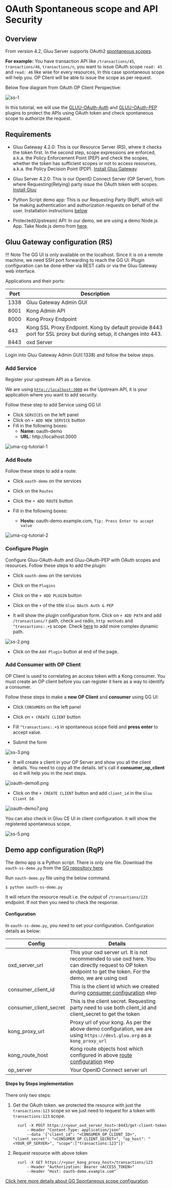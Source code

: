 # OAuth Spontaneous scope and API Security

## Overview

From version 4.2, Gluu Server supports OAuth2 [spontaneous scopes](https://gluu.org/docs/gluu-server/4.2/admin-guide/openid-connect/#spontaneous-scopes). 

**For example:** You have transaction API like `/transactions/45`, `transactions/46`, `transactions/n`, you want to issue OAuth scope `read: 45` and `read: 46` like wise for every resources, In this case spontaneous scope will help you. OP Client will be able to issue the scope as per request.

Below flow diagram from OAuth OP Client Perspective:

![ss-1](../img/ss-1.png)

In this tutorial, we will use the [GLUU-OAuth-Auth](../plugin/gluu-oauth-auth-pep.md) and [GLUU-OAuth-PEP](../plugin/gluu-oauth-auth-pep.md) plugins to protect the APIs using OAuth token and check spontaneous scope to authorize the request.  

## Requirements

- Gluu Gateway 4.2.0: This is our Resource Server (RS), where it checks the token first. In the second step, scope expressions are enforced, a.k.a. the Policy Enforcement Point (PEP) and check the scopes, whether the token has sufficient scopes or not to access resources, a.k.a. the Policy Decision Point (PDP). [Install Gluu Gateway](../installation.md). 

- Gluu Server 4.2.0: This is our OpenID Connect Server (OP Server), from where Requesting(Relying) party issue the OAuth token with scopes. [Install Gluu](https://gluu.org/docs/ce/4.2/installation-guide/install-ubuntu/)

- Python Script demo app: This is our Requesting Party (RqP), which will be making authentication and authorization requests on behalf of the user. Installation instructions [below](#demo-app-configuration-rqp)

- Protected(Upstream) API: In our demo, we are using a demo Node.js App. Take Node.js demo from [here](https://github.com/GluuFederation/gluu-gateway-setup/tree/version_4.2.0/gg-demo/node-api-2). 

## Gluu Gateway configuration (RS)

!!! Note
    The GG UI is only available on the localhost. Since it is on a remote machine, we need SSH port forwarding to reach the GG UI. Plugin configuration can be done either via REST calls or via the Gluu Gateway web interface.  

Applications and their ports:

| Port | Description |
|------|-------------|
|1338| Gluu Gateway Admin GUI|
|8001|Kong Admin API|
|8000|Kong Proxy Endpoint|
|443|Kong SSL Proxy Endpoint. Kong by default provide 8443 port for SSL proxy but during setup, it changes into 443.|
|8443|oxd Server| 

Login into Gluu Gateway Admin GUI(:1338) and follow the below steps.

### Add Service

Register your upstream API as a Service.

We are using [`http://localhost:3000`](https://github.com/GluuFederation/gluu-gateway-setup/tree/version_4.2.0/gg-demo/node-api-2) as the Upstream API, it is your application where you want to add security.

Follow these step to add Service using GG UI
 
- Click `SERVICES` on the left panel
- Click on `+ ADD NEW SERVICE` button
- Fill in the following boxes:
    - **Name:** oauth-demo
    - **URL:** http://localhost:3000

![uma-cg-tutorial-1](../img/oauth-demo1.png)

### Add Route

Follow these steps to add a route:

- Click `oauth-demo` on the services

- Click on the `Routes`

- Click the `+ ADD ROUTE` button

- Fill in the following boxes:
     - **Hosts:** oauth-demo.example.com, `Tip: Press Enter to accept value`
  
![uma-cg-tutorial-2](../img/oauth-demo2.png)

### Configure Plugin

Configure Gluu-OAuth-Auth and Gluu-OAuth-PEP with OAuth scopes and resources. Follow these steps to add the plugin:

- Click `oauth-demo` on the services

- Click on the `Plugins`

- Click on the `+ ADD PLUGIN` button

- Click on the `+` of the title `Gluu OAuth Auth & PEP`

- It will show the plugin configuration form. Click on `+ ADD PATH` and add `/transactions/?` path, check `and` radio, `http methods` and `^transactions:.+$` scope. Check [here](/plugin/gluu-oauth-auth-pep/#oauth-scope-expression) to add more complex dynamic path.

![ss-2.png](../img/ss-2.png)

- Click on the `Add Plugin` button at end of the page.

### Add Consumer with OP Client

OP Client is used to correlating an access token with a Kong consumer. You must create an OP client before you can register it here as a way to identify a consumer.

Follow these steps to make a **new OP Client** and **consumer** using GG UI:

- Click `CONSUMERS` on the left panel

- Click on `+ CREATE CLIENT` button

- Fill `^transactions:.+$` in spontaneous scope field and **press enter** to accept value.

- Submit the form

![ss-3.png](../img/ss-3.png)

- It will create a client in your OP Server and show you all the client details. You need to copy all the details. let's call it **consumer_op_client** so it will help you in the next steps.

![oauth-demo6.png](../img/oauth-demo6.png)

- Click on the `+ CREATE CLIENT` button and add `client_id` in the `Gluu Client Id`.

![oauth-demo7.png](../img/oauth-demo7.png)

You can also check in Gluu CE UI in client configuration. it will show the registered spontaneous scope.

![ss-5.png](../img/ss-5.png)

## Demo app configuration (RqP) 

The demo app is a Python script. There is only one file. Download the `oauth-ss-demo.py` from the [GG repository here](https://github.com/GluuFederation/gluu-gateway-setup/blob/version_4.2.0/gg-demo/oauth-ss-demo.py). 

Run `oauth-demo.py` file using the below command.

```
$ python oauth-ss-demo.py
```

It will return the resource result i.e. the output of `/transactions/123` endpoint. If not then you need to check the response.

#### Configuration

In `oauth-ss-demo.py`, you need to set your configuration. Configuration details as below:

| Config | Details |
|--------|---------|
| oxd_server_url  | This your oxd server url. It is not recommended to use oxd here. You can directly request to OP token endpoint to get the token. For the demo, we are using oxd |
| consumer_client_id | This is the client id which we created during [consumer configuration](#add-consumer-with-op-client) step |
| consumer_client_secret | This is the client secret. Requesting party need to use both client_id and client_secret to get the token |
| kong_proxy_url | Proxy url of your kong. As per the above demo configuration, we are using `https://dev1.gluu.org` as a `kong_proxy_url` |
| kong_route_host | Kong route objects host which configured in above [route configuration](#add-route) step |
| op_server | Your OpenID Connect server url |

#### Steps by Steps implementation

There only two steps:

1. Get the OAuth token. we protected the resource with just the `transactions:123` scope so we just need to request for a token with `transactions:123` scope.

      ```
        curl -X POST https://<your_oxd_server_host>:8443/get-client-token
            --Header "Content-Type: application/json"
            --data '{"client_id": "<CONSUMER_OP_CLIENT_ID>", "client_secret": "<CONSUMER_OP_CLIENT_SECRET>", "op_host": "<YOUR_OP_SERVER>", "scope":["transactions:123"]}'
      ```

1. Request resource with above token

      ```
        curl -X GET https://<your_kong_proxy_host>/transactions/123
            --Header "Authorization: Bearer <ACCESS_TOKEN>"
            --Header "Host: oauth-demo.example.com"
      ```

[Click here more details about GG Spontaneous scope configuration](../plugin/common-features.md#spontaneous-scope).